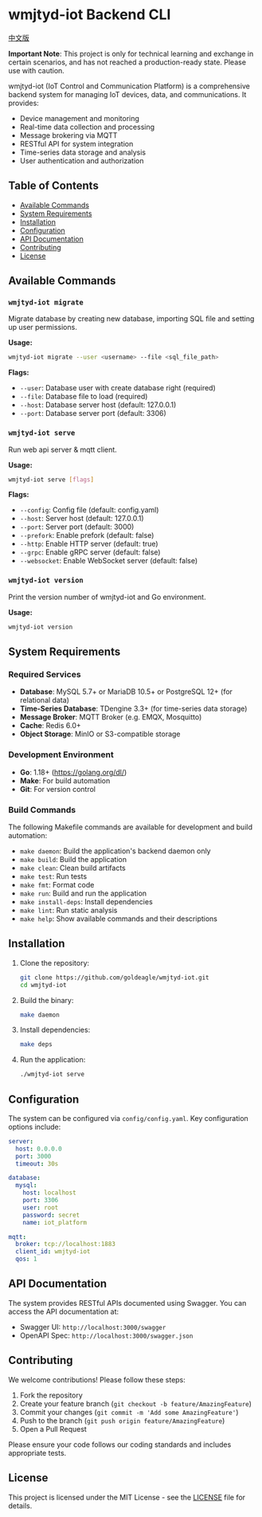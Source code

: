 # wmjtyd-iot Backend CLI

[中文版](README_CN.md)

**Important Note**: This project is only for technical learning and exchange in certain scenarios, and has not reached a production-ready state. Please use with caution.

wmjtyd-iot (IoT Control and Communication Platform) is a comprehensive backend system for managing IoT devices, data, and communications. It provides:

- Device management and monitoring
- Real-time data collection and processing
- Message brokering via MQTT
- RESTful API for system integration
- Time-series data storage and analysis
- User authentication and authorization

## Table of Contents
- [Available Commands](#available-commands)
- [System Requirements](#system-requirements)
- [Installation](#installation)
- [Configuration](#configuration)
- [API Documentation](#api-documentation)
- [Contributing](#contributing)
- [License](#license)

## Available Commands

### `wmjtyd-iot migrate`
Migrate database by creating new database, importing SQL file and setting up user permissions.

**Usage:**
```bash
wmjtyd-iot migrate --user <username> --file <sql_file_path>
```

**Flags:**
- `--user`: Database user with create database right (required)
- `--file`: Database file to load (required)
- `--host`: Database server host (default: 127.0.0.1)
- `--port`: Database server port (default: 3306)

### `wmjtyd-iot serve`
Run web api server & mqtt client.

**Usage:**
```bash
wmjtyd-iot serve [flags]
```

**Flags:**
- `--config`: Config file (default: config.yaml)
- `--host`: Server host (default: 127.0.0.1)
- `--port`: Server port (default: 3000)
- `--prefork`: Enable prefork (default: false)
- `--http`: Enable HTTP server (default: true)
- `--grpc`: Enable gRPC server (default: false)
- `--websocket`: Enable WebSocket server (default: false)

### `wmjtyd-iot version`
Print the version number of wmjtyd-iot and Go environment.

**Usage:**
```bash
wmjtyd-iot version
```

## System Requirements

### Required Services
- **Database**: MySQL 5.7+ or MariaDB 10.5+ or PostgreSQL 12+ (for relational data)
- **Time-Series Database**: TDengine 3.3+ (for time-series data storage)
- **Message Broker**: MQTT Broker (e.g. EMQX, Mosquitto)
- **Cache**: Redis 6.0+
- **Object Storage**: MinIO or S3-compatible storage

### Development Environment
- **Go**: 1.18+ (https://golang.org/dl/)
- **Make**: For build automation
- **Git**: For version control

### Build Commands
The following Makefile commands are available for development and build automation:

- `make daemon`: Build the application's backend daemon only
- `make build`: Build the application
- `make clean`: Clean build artifacts
- `make test`: Run tests
- `make fmt`: Format code
- `make run`: Build and run the application
- `make install-deps`: Install dependencies
- `make lint`: Run static analysis
- `make help`: Show available commands and their descriptions

## Installation

1. Clone the repository:
   ```bash
   git clone https://github.com/goldeagle/wmjtyd-iot.git
   cd wmjtyd-iot
   ```

2. Build the binary:
   ```bash
   make daemon
   ```

3. Install dependencies:
   ```bash
   make deps
   ```

4. Run the application:
   ```bash
   ./wmjtyd-iot serve
   ```

## Configuration

The system can be configured via `config/config.yaml`. Key configuration options include:

```yaml
server:
  host: 0.0.0.0
  port: 3000
  timeout: 30s

database:
  mysql:
    host: localhost
    port: 3306
    user: root
    password: secret
    name: iot_platform

mqtt:
  broker: tcp://localhost:1883
  client_id: wmjtyd-iot
  qos: 1
```

## API Documentation

The system provides RESTful APIs documented using Swagger. You can access the API documentation at:

- Swagger UI: `http://localhost:3000/swagger`
- OpenAPI Spec: `http://localhost:3000/swagger.json`

## Contributing

We welcome contributions! Please follow these steps:

1. Fork the repository
2. Create your feature branch (`git checkout -b feature/AmazingFeature`)
3. Commit your changes (`git commit -m 'Add some AmazingFeature'`)
4. Push to the branch (`git push origin feature/AmazingFeature`)
5. Open a Pull Request

Please ensure your code follows our coding standards and includes appropriate tests.

## License

This project is licensed under the MIT License - see the [LICENSE](LICENSE) file for details.